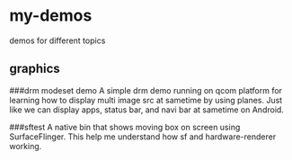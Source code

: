 # my-demos
demos for different topics

## graphics
###drm modeset demo
A simple drm demo running on qcom platform for learning how to display multi image src at sametime by using planes.
Just like we can display apps, status bar, and navi bar at sametime on Android.

###sftest
A native bin that shows moving box on screen using SurfaceFlinger.
This help me understand how sf and hardware-renderer working.
